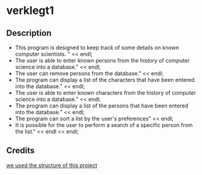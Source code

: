 # verklegt1

## Description
*    This program is designed to keep track of some details on known computer scientists. " << endl;
*    The user is able to enter known persons from the history of computer science into a database." << endl;
*    The user can remove persons from the database." << endl;
*    The program can display a list of the characters that have been entered into the database." << endl;
*    The user is able to enter known characters from the history of computer science into a database." << endl;
*    The program can display a list of the persons that have been entered into the database." << endl;
*    The program can sort a list by the user's preferences" << endl;
*    It is possible for the user to perform a search of a specific person from the list." << endl << endl;

## Credits

[we used the structure of this project](https://github.com/danielbsig/vln1-2016-test1)
    
